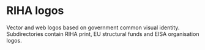 # RIHA logos
Vector and web logos based on government common visual identity. Subdirectories contain RIHA print, EU structural funds and EISA organisation logos.
